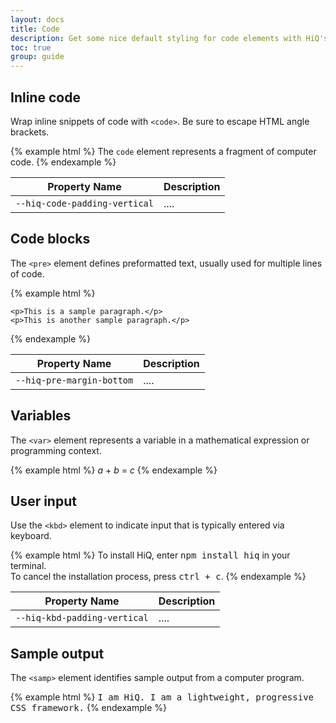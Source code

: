 ```yaml
---
layout: docs
title: Code
description: Get some nice default styling for code elements with HiQ's built-in styles.
toc: true
group: guide
---
```


## Inline code

Wrap inline snippets of code with `<code>`. Be sure to escape HTML angle brackets.

{% example html %}
The <code>code</code> element represents a fragment of computer code.
{% endexample %}

Property Name | Description
--- | ---
`--hiq-code-padding-vertical` | ....

## Code blocks

The `<pre>` element defines preformatted text, usually used for multiple lines of code.

{% example html %}
<pre><code>&lt;p&gt;This is a sample paragraph.&lt;/p&gt;
&lt;p&gt;This is another sample paragraph.&lt;/p&gt;
</code></pre>
{% endexample %}

Property Name | Description
--- | ---
`--hiq-pre-margin-bottom` | ....

## Variables

The `<var>` element represents a variable in a mathematical expression or programming context.

{% example html %}
<var>a</var> + <var>b</var> = <var>c</var>
{% endexample %}

## User input

Use the `<kbd>` element to indicate input that is typically entered via keyboard.

{% example html %}
To install HiQ, enter <kbd>npm install hiq</kbd> in your terminal.<br>
To cancel the installation process, press <kbd><kbd>ctrl</kbd> + <kbd>c</kbd></kbd>.
{% endexample %}

Property Name | Description
--- | ---
`--hiq-kbd-padding-vertical` | ....

## Sample output

The `<samp>` element identifies sample output from a computer program.

{% example html %}
<samp>I am HiQ. I am a lightweight, progressive CSS framework.</samp>
{% endexample %}
